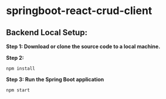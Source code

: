# springboot-react-crud-client

## Backend Local Setup:
**Step 1: Download or clone the source code to a local machine.**

**Step 2:**
```
npm install
```
**Step 3: Run the Spring Boot application**
```
npm start
```
